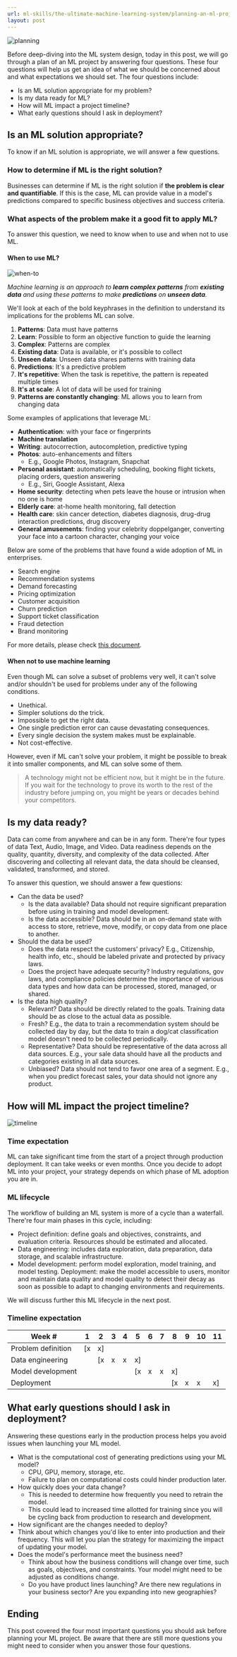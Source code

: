 ```yaml
---
url: ml-skills/the-ultimate-machine-learning-system/planning-an-ml-project
layout: post
---
```


![planning][planning]

Before deep-diving into the ML system design, today in this post, we will go through a plan of an ML project by answering four questions. These four questions will help us get an idea of what we should be concerned about and what expectations we should set. The four questions include:

- Is an ML solution appropriate for my problem?
- Is my data ready for ML?
- How will ML impact a project timeline?
- What early questions should I ask in deployment?

<toc>

## Is an ML solution appropriate?

To know if an ML solution is appropriate, we will answer a few questions.

### How to determine if ML is the right solution?

Businesses can determine if ML is the right solution if **the problem is clear and quantifiable**. If this is the case, ML can provide value in a model's predictions compared to specific business objectives and success criteria.

### What aspects of the problem make it a good fit to apply ML?

To answer this question, we need to know when to use and when not to use ML.

#### When to use ML?

![when-to][when-to]

_Machine learning is an approach to **learn complex patterns** from **existing data** and using these patterns to make **predictions** on **unseen data**._

We'll look at each of the bold keyphrases in the definition to understand its implications for the problems ML can solve.

1. **Patterns**: Data must have patterns
2. **Learn**: Possible to form an objective function to guide the learning
3. **Complex**: Patterns are complex
4. **Existing data**: Data is available, or it's possible to collect
5. **Unseen data**: Unseen data shares patterns with training data
6. **Predictions**: It's a predictive problem
7. **It's repetitive**: When the task is repetitive, the pattern is repeated multiple times
8. **It's at scale**: A lot of data will be used for training
9. **Patterns are constantly changing**: ML allows you to learn from changing data

Some examples of applications that leverage ML:

- **Authentication**: with your face or fingerprints
- **Machine translation**
- **Writing**: autocorrection, autocompletion, predictive typing
- **Photos**: auto-enhancements and filters
  - E.g., Google Photos, Instagram, Snapchat
- **Personal assistant**: automatically scheduling, booking flight tickets, placing orders, question answering
  - E.g., Siri, Google Assistant, Alexa
- **Home security**: detecting when pets leave the house or intrusion when no one is home
- **Elderly care**: at-home health monitoring, fall detection
- **Health care**: skin cancer detection, diabetes diagnosis, drug-drug interaction predictions, drug discovery
- **General amusements**: finding your celebrity doppelganger, converting your face into a cartoon character, changing your voice

Below are some of the problems that have found a wide adoption of ML in enterprises.

- Search engine
- Recommendation systems
- Demand forecasting
- Pricing optimization
- Customer acquisition
- Churn prediction
- Support ticket classification
- Fraud detection
- Brand monitoring

For more details, please check [this document](https://docs.google.com/document/d/15vCMf7SbDuxST9Q-rWtx8o7qHJQN2pE5urCDFTYI1zs/edit#heading=h.w8zj2fsf15p1).

#### When not to use machine learning

Even though ML can solve a subset of problems very well, it can't solve and/or shouldn't be used for problems under any of the following conditions.

- Unethical.
- Simpler solutions do the trick.
- Impossible to get the right data.
- One single prediction error can cause devastating consequences.
- Every single decision the system makes must be explainable.
- Not cost-effective.

However, even if ML can't solve your problem, it might be possible to break it into smaller components, and ML can solve some of them.

> A technology might not be efficient now, but it might be in the future. If you wait for the technology to prove its worth to the rest of the industry before jumping on, you might be years or decades behind your competitors.

## Is my data ready?

Data can come from anywhere and can be in any form. There're four types of data Text, Audio, Image, and Video. Data readiness depends on the quality, quantity, diversity, and complexity of the data collected. After discovering and collecting all relevant data, the data should be cleansed, validated, transformed, and stored.

To answer this question, we should answer a few questions:

- Can the data be used?
  - Is the data available? Data should not require significant preparation before using in training and model development.
  - Is the data accessible? Data should be in an on-demand state with access to store, retrieve, move, modify, or copy data from one place to another.
- Should the data be used?
  - Does the data respect the customers' privacy? E.g., Citizenship, health info, etc., should be labeled private and protected by privacy laws.
  - Does the project have adequate security? Industry regulations, gov laws, and compliance policies determine the importance of various data types and how data can be processed, stored, managed, or shared.
- Is the data high quality?
  - Relevant? Data should be directly related to the goals. Training data should be as close to the actual data as possible.
  - Fresh? E.g., the data to train a recommendation system should be collected day by day, but the data to train a dog/cat classification model doesn't need to be collected periodically.
  - Representative? Data should be representative of the data across all data sources. E.g., your sale data should have all the products and categories existing in all data sources.
  - Unbiased? Data should not tend to favor one area of a segment. E.g., when you predict forecast sales, your data should not ignore any product.

## How will ML impact the project timeline?

![timeline][timeline]

### Time expectation

ML can take significant time from the start of a project through production deployment. It can take weeks or even months. Once you decide to adopt ML into your project, your strategy depends on which phase of ML adoption you are in.

### ML lifecycle

The workflow of building an ML system is more of a cycle than a waterfall. There're four main phases in this cycle, including:

- Project definition: define goals and objectives, constraints, and evaluation criteria. Resources should be estimated and allocated.
- Data engineering: includes data exploration, data preparation, data storage, and scalable infrastructure.
- Model development: perform model exploration, model training, and model testing.
  Deployment: make the model accessible to users, monitor and maintain data quality and model quality to detect their decay as soon as possible to adapt to changing environments and requirements.

We will discuss further this ML lifecycle in the next post.

### Timeline expectation

| Week #             | 1   | 2   | 3   | 4   | 5   | 6   | 7   | 8   | 9   | 10  | 11  |
| ------------------ | --- | --- | --- | --- | --- | --- | --- | --- | --- | --- | --- |
| Problem definition | [x  | x]  |     |     |     |     |     |     |     |     |     |
| Data engineering   |     | [x  | x   | x   | x]  |     |     |     |     |     |     |
| Model development  |     |     |     |     | [x  | x   | x   | x]  |     |     |     |
| Deployment         |     |     |     |     |     |     |     | [x  | x   | x   | x]  |

## What early questions should I ask in deployment?

Answering these questions early in the production process helps you avoid issues when launching your ML model.

- What is the computational cost of generating predictions using your ML model?
  - CPU, GPU, memory, storage, etc.
  - Failure to plan on computational costs could hinder production later.
- How quickly does your data change?
  - This is needed to determine how frequently you need to retrain the model.
  - This could lead to increased time allotted for training since you will be cycling back from production to research and development.
- How significant are the changes needed to deploy?
- Think about which changes you'd like to enter into production and their frequency. This will let you plan the strategy for maximizing the impact of updating your model.
- Does the model's performance meet the business need?
  - Think about how the business conditions will change over time, such as goals, objectives, and constraints. Your model might need to be adjusted as conditions change.
  - Do you have product lines launching? Are there new regulations in your business sector? Are you expanding into new geographies?

## Ending

This post covered the four most important questions you should ask before planning your ML project. Be aware that there are still more questions you might need to consider when you answer those four questions.

<!-- MARKDOWN LINKS & IMAGES -->

[planning]: /assets/images/ml-skills/the-ultimate-machine-learning-system/planning-an-ml-project/planning.jpg
[when-to]: /assets/images/ml-skills/the-ultimate-machine-learning-system/planning-an-ml-project/when-to.jpg
[timeline]: /assets/images/ml-skills/the-ultimate-machine-learning-system/planning-an-ml-project/timeline.jpg

